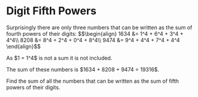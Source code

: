 # Digit Fifth Powers

<p>Surprisingly there are only three numbers that can be written as the sum of fourth powers of their digits:
$$\begin{align}
1634 &amp;= 1^4 + 6^4 + 3^4 + 4^4\\
8208 &amp;= 8^4 + 2^4 + 0^4 + 8^4\\
9474 &amp;= 9^4 + 4^4 + 7^4 + 4^4
\end{align}$$
</p><p class="smaller">As $1 = 1^4$ is not a sum it is not included.</p>
<p>The sum of these numbers is $1634 + 8208 + 9474 = 19316$.</p>
<p>Find the sum of all the numbers that can be written as the sum of fifth powers of their digits.</p>
